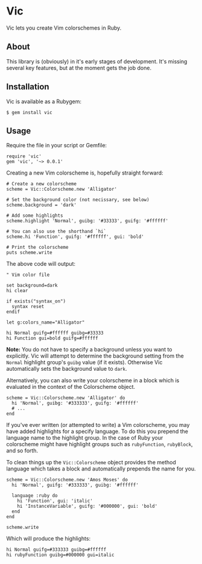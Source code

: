 # Vic

Vic lets you create Vim colorschemes in Ruby.

## About

This library is (obviously) in it's early stages of development. It's missing
several key features, but at the moment gets the job done.

## Installation

Vic is available as a Rubygem:

    $ gem install vic

## Usage

Require the file in your script or Gemfile:

    require 'vic'
    gem 'vic', '~> 0.0.1'

Creating a new Vim colorscheme is, hopefully straight forward:

    # Create a new colorscheme
    scheme = Vic::Colorscheme.new 'Alligator'

    # Set the background color (not necissary, see below)
    scheme.background = 'dark'

    # Add some highlights
    scheme.highlight 'Normal', guibg: '#33333', guifg: '#ffffff'

    # You can also use the shorthand `hi`
    scheme.hi 'Function', guifg: '#ffffff', gui: 'bold'

    # Print the colorscheme
    puts scheme.write

The above code will output:

    " Vim color file

    set background=dark
    hi clear

    if exists("syntax_on")
      syntax reset
    endif

    let g:colors_name="Alligator"

    hi Normal guifg=#ffffff guibg=#33333
    hi Function gui=bold guifg=#ffffff

**Note:** You do not have to specify a background unless you want to
explicitly. Vic will attempt to determine the background setting from the
`Normal` highlight group's `guibg` value (if it exists). Otherwise Vic
automatically sets the background value to `dark`.

Alternatively, you can also write your colorscheme in a block which is evaluated
in the context of the Colorscheme object.

    scheme = Vic::Colorscheme.new 'Alligator' do
      hi 'Normal', guibg: '#333333', guifg: '#ffffff'
      # ...
    end

If you've ever written (or attempted to write) a Vim colorscheme, you may have
added highlights for a specify language. To do this you prepend the language
name to the highlight group. In the case of Ruby your colorscheme might have
highlight groups such as `rubyFunction`, `rubyBlock`, and so forth.

To clean things up the `Vic::Colorscheme` object provides the method language
which takes a block and automatically prepends the name for you.

    scheme = Vic::Colorscheme.new 'Amos Moses' do
      hi 'Normal', guifg: '#333333', guibg: '#ffffff'

      language :ruby do
        hi 'Function', gui: 'italic'
        hi 'InstanceVariable', guifg: '#000000', gui: 'bold'
      end
    end

    scheme.write

Which will produce the highlights:

    hi Normal guifg=#333333 guibg=#ffffff
    hi rubyFunction guibg=#000000 gui=italic
